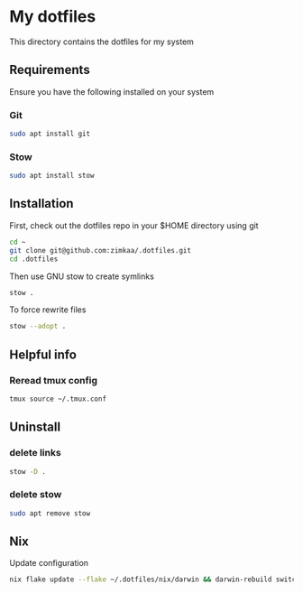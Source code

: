 # My dotfiles

This directory contains the dotfiles for my system

## Requirements

Ensure you have the following installed on your system

### Git

```sh
sudo apt install git
```

### Stow

```sh
sudo apt install stow
```

## Installation

First, check out the dotfiles repo in your $HOME directory using git

```sh
cd ~
git clone git@github.com:zimkaa/.dotfiles.git
cd .dotfiles
```

Then use GNU stow to create symlinks

```sh
stow .
```

To force rewrite files

```sh
stow --adopt .
```

## Helpful info

### Reread tmux config

```sh
tmux source ~/.tmux.conf
```

## Uninstall

### delete links

```sh
stow -D .
```

### delete stow

```sh
sudo apt remove stow
```

## Nix

Update configuration

```sh
nix flake update --flake ~/.dotfiles/nix/darwin && darwin-rebuild switch --flake ~/.dotfiles/nix/darwin#macpro
```
